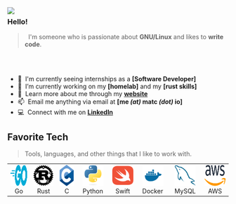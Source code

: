 <img align="left" src="https://i.imgur.com/EDA9AIu.png">

### Hello!

> &nbsp; I'm someone who is passionate about **GNU/Linux** and likes to **write code**.

<br><br>

- :office: &nbsp;I'm currently seeing internships as a **[Software Developer]**
- :seedling: &nbsp;I’m currently working on my **[homelab]** and my **[rust skills]**
- :book: &nbsp;Learn more about me through my **[website](https://matc.io)**
- :mailbox: &nbsp;Email me anything via email at **[me _(at)_ matc _(dot)_ io]**
- :computer: &nbsp;Connect with me on **[LinkedIn](https://www.linkedin.com/in/matthew-correa)**

<h2 align="left" id="macropower-tech">Favorite Tech</h2>

> Tools, languages, and other things that I like to work with.

<table>
  <tr>
    <td align="center" width="96">
      <a href="https://go.dev">
        <img src="./img/go.svg" width="48" height="48" alt="Golang" />
      </a>
      <br>Go
    </td>
    <td align="center" width="96">
      <a href="https://www.rust-lang.org">
        <img src="./img/rust.svg" width="48" height="48" alt="Rust" />
      </a>
      <br>Rust
    </td>
    <td align="center" width="96">
      <a href="#">
        <img src="./img/c.svg" width="48" height="48" alt="C" />
      </a>
      <br>C
    </td>
    <td align="center" width="96">
      <a href="https://python.org">
        <img src="./img/python.svg" width="48" height="48" alt="Python" />
      </a>
      <br>Python
    </td>
    <td align="center" width="96">
      <a href="#macropower-tech" >
        <img src="./img/swift.svg" width="48" height="48" alt="Swift" />
      </a>
      <br>Swift
    </td>
    <td align="center" width="96"> 
      <a href="https://docker.com" >
        <img src="./img/docker.svg" width="48" height="48" alt="Docker" />
      </a>
      <br>Docker
    </td>
    <td align="center" width="96">
      <a href="https://mysql.com" >
        <img src="./img/mysql.svg" width="48" height="48" alt="MySQL" />
      </a>
      <br>MySQL
    </td>
    <td align="center"  width="96">
      <a href="https://aws.amazon.com">
        <img src="./img/aws.svg" width="48" height="48" alt="aws" />
      </a>
      <br>AWS
    </td>
  </tr>
</table>
